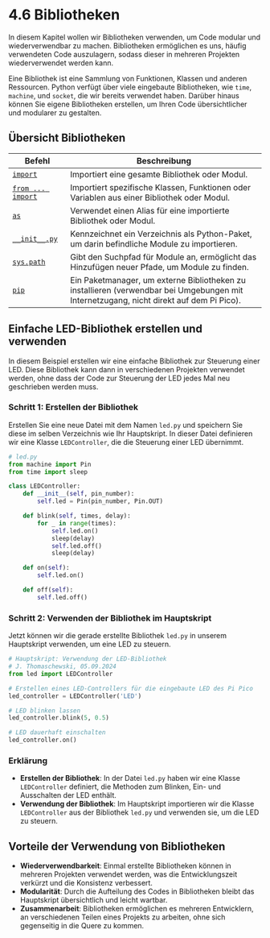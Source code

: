 # 4.6 Bibliotheken

In diesem Kapitel wollen wir Bibliotheken verwenden, um Code modular und wiederverwendbar zu machen. Bibliotheken ermöglichen es uns, häufig verwendeten Code auszulagern, sodass dieser in mehreren Projekten wiederverwendet werden kann. 

Eine Bibliothek ist eine Sammlung von Funktionen, Klassen und anderen Ressourcen. Python verfügt über viele eingebaute Bibliotheken, wie `time`, `machine`, und `socket`, die wir bereits verwendet haben. Darüber hinaus können Sie eigene Bibliotheken erstellen, um Ihren Code übersichtlicher und modularer zu gestalten.

## Übersicht Bibliotheken

| Befehl              | Beschreibung                                                   |
|---------------------|----------------------------------------------------------------|
| [`import`](https://docs.python.org/3/reference/simple_stmts.html#import)            | Importiert eine gesamte Bibliothek oder Modul.                 |
| [`from ... import`](https://docs.python.org/3/reference/simple_stmts.html#import)   | Importiert spezifische Klassen, Funktionen oder Variablen aus einer Bibliothek oder Modul. |
| [`as`](https://docs.python.org/3/reference/simple_stmts.html#import)                | Verwendet einen Alias für eine importierte Bibliothek oder Modul. |
| [`__init__.py`](https://docs.python.org/3/tutorial/modules.html#packages)       | Kennzeichnet ein Verzeichnis als Python-Paket, um darin befindliche Module zu importieren. |
| [`sys.path`](https://docs.python.org/3/library/sys.html#sys.path)          | Gibt den Suchpfad für Module an, ermöglicht das Hinzufügen neuer Pfade, um Module zu finden. |
| [`pip`](https://pip.pypa.io/en/stable/user_guide/)               | Ein Paketmanager, um externe Bibliotheken zu installieren (verwendbar bei Umgebungen mit Internetzugang, nicht direkt auf dem Pi Pico). |



## Einfache LED-Bibliothek erstellen und verwenden

In diesem Beispiel erstellen wir eine einfache Bibliothek zur Steuerung einer LED. Diese Bibliothek kann dann in verschiedenen Projekten verwendet werden, ohne dass der Code zur Steuerung der LED jedes Mal neu geschrieben werden muss.

### Schritt 1: Erstellen der Bibliothek

Erstellen Sie eine neue Datei mit dem Namen `led.py` und speichern Sie diese im selben Verzeichnis wie Ihr Hauptskript. In dieser Datei definieren wir eine Klasse `LEDController`, die die Steuerung einer LED übernimmt.

```python linenums="1"
# led.py
from machine import Pin
from time import sleep

class LEDController:
    def __init__(self, pin_number):
        self.led = Pin(pin_number, Pin.OUT)

    def blink(self, times, delay):
        for _ in range(times):
            self.led.on()
            sleep(delay)
            self.led.off()
            sleep(delay)

    def on(self):
        self.led.on()

    def off(self):
        self.led.off()
```

### Schritt 2: Verwenden der Bibliothek im Hauptskript

Jetzt können wir die gerade erstellte Bibliothek `led.py` in unserem Hauptskript verwenden, um eine LED zu steuern.

```python linenums="1"
# Hauptskript: Verwendung der LED-Bibliothek
# J. Thomaschewski, 05.09.2024
from led import LEDController

# Erstellen eines LED-Controllers für die eingebaute LED des Pi Pico
led_controller = LEDController('LED')

# LED blinken lassen
led_controller.blink(5, 0.5)

# LED dauerhaft einschalten
led_controller.on()
```

### Erklärung

- **Erstellen der Bibliothek**: In der Datei `led.py` haben wir eine Klasse `LEDController` definiert, die Methoden zum Blinken, Ein- und Ausschalten der LED enthält.
- **Verwendung der Bibliothek**: Im Hauptskript importieren wir die Klasse `LEDController` aus der Bibliothek `led.py` und verwenden sie, um die LED zu steuern.

## Vorteile der Verwendung von Bibliotheken

- **Wiederverwendbarkeit**: Einmal erstellte Bibliotheken können in mehreren Projekten verwendet werden, was die Entwicklungszeit verkürzt und die Konsistenz verbessert.
- **Modularität**: Durch die Aufteilung des Codes in Bibliotheken bleibt das Hauptskript übersichtlich und leicht wartbar.
- **Zusammenarbeit**: Bibliotheken ermöglichen es mehreren Entwicklern, an verschiedenen Teilen eines Projekts zu arbeiten, ohne sich gegenseitig in die Quere zu kommen.

